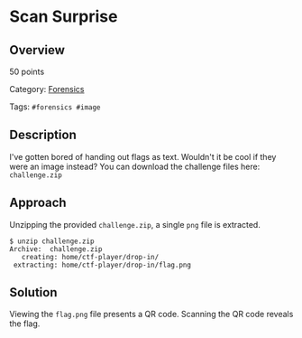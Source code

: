 # Scan Surprise #
 
## Overview ##

50 points

Category: [Forensics](../)

Tags: `#forensics #image`

## Description ##

I've gotten bored of handing out flags as text. Wouldn't it be cool if they were an image instead?
You can download the challenge files here:
`challenge.zip`

## Approach ##

Unzipping the provided `challenge.zip`, a single `png` file is extracted.

    $ unzip challenge.zip 
    Archive:  challenge.zip
       creating: home/ctf-player/drop-in/
     extracting: home/ctf-player/drop-in/flag.png  

## Solution ##

Viewing the `flag.png` file presents a QR code. Scanning the QR code reveals the flag.
